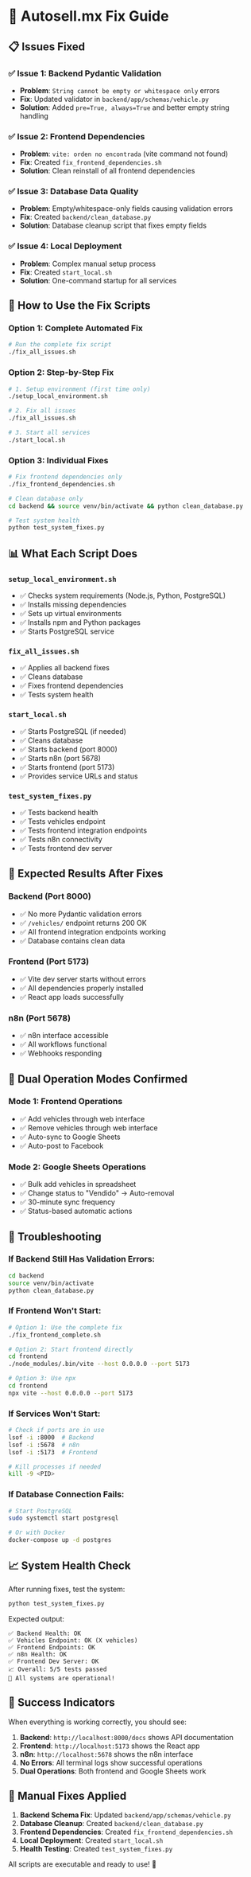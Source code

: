 # 🔧 Autosell.mx Fix Guide

## 📋 **Issues Fixed**

### ✅ **Issue 1: Backend Pydantic Validation**
- **Problem**: `String cannot be empty or whitespace only` errors
- **Fix**: Updated validator in `backend/app/schemas/vehicle.py`
- **Solution**: Added `pre=True, always=True` and better empty string handling

### ✅ **Issue 2: Frontend Dependencies**
- **Problem**: `vite: orden no encontrada` (vite command not found)
- **Fix**: Created `fix_frontend_dependencies.sh`
- **Solution**: Clean reinstall of all frontend dependencies

### ✅ **Issue 3: Database Data Quality**
- **Problem**: Empty/whitespace-only fields causing validation errors
- **Fix**: Created `backend/clean_database.py`
- **Solution**: Database cleanup script that fixes empty fields

### ✅ **Issue 4: Local Deployment**
- **Problem**: Complex manual setup process
- **Fix**: Created `start_local.sh`
- **Solution**: One-command startup for all services

## 🚀 **How to Use the Fix Scripts**

### **Option 1: Complete Automated Fix**
```bash
# Run the complete fix script
./fix_all_issues.sh
```

### **Option 2: Step-by-Step Fix**
```bash
# 1. Setup environment (first time only)
./setup_local_environment.sh

# 2. Fix all issues
./fix_all_issues.sh

# 3. Start all services
./start_local.sh
```

### **Option 3: Individual Fixes**
```bash
# Fix frontend dependencies only
./fix_frontend_dependencies.sh

# Clean database only
cd backend && source venv/bin/activate && python clean_database.py

# Test system health
python test_system_fixes.py
```

## 📊 **What Each Script Does**

### **`setup_local_environment.sh`**
- ✅ Checks system requirements (Node.js, Python, PostgreSQL)
- ✅ Installs missing dependencies
- ✅ Sets up virtual environments
- ✅ Installs npm and Python packages
- ✅ Starts PostgreSQL service

### **`fix_all_issues.sh`**
- ✅ Applies all backend fixes
- ✅ Cleans database
- ✅ Fixes frontend dependencies
- ✅ Tests system health

### **`start_local.sh`**
- ✅ Starts PostgreSQL (if needed)
- ✅ Cleans database
- ✅ Starts backend (port 8000)
- ✅ Starts n8n (port 5678)
- ✅ Starts frontend (port 5173)
- ✅ Provides service URLs and status

### **`test_system_fixes.py`**
- ✅ Tests backend health
- ✅ Tests vehicles endpoint
- ✅ Tests frontend integration endpoints
- ✅ Tests n8n connectivity
- ✅ Tests frontend dev server

## 🎯 **Expected Results After Fixes**

### **Backend (Port 8000)**
- ✅ No more Pydantic validation errors
- ✅ `/vehicles/` endpoint returns 200 OK
- ✅ All frontend integration endpoints working
- ✅ Database contains clean data

### **Frontend (Port 5173)**
- ✅ Vite dev server starts without errors
- ✅ All dependencies properly installed
- ✅ React app loads successfully

### **n8n (Port 5678)**
- ✅ n8n interface accessible
- ✅ All workflows functional
- ✅ Webhooks responding

## 🔄 **Dual Operation Modes Confirmed**

### **Mode 1: Frontend Operations**
- ✅ Add vehicles through web interface
- ✅ Remove vehicles through web interface
- ✅ Auto-sync to Google Sheets
- ✅ Auto-post to Facebook

### **Mode 2: Google Sheets Operations**
- ✅ Bulk add vehicles in spreadsheet
- ✅ Change status to "Vendido" → Auto-removal
- ✅ 30-minute sync frequency
- ✅ Status-based automatic actions

## 🚨 **Troubleshooting**

### **If Backend Still Has Validation Errors:**
```bash
cd backend
source venv/bin/activate
python clean_database.py
```

### **If Frontend Won't Start:**
```bash
# Option 1: Use the complete fix
./fix_frontend_complete.sh

# Option 2: Start frontend directly
cd frontend
./node_modules/.bin/vite --host 0.0.0.0 --port 5173

# Option 3: Use npx
cd frontend
npx vite --host 0.0.0.0 --port 5173
```

### **If Services Won't Start:**
```bash
# Check if ports are in use
lsof -i :8000  # Backend
lsof -i :5678  # n8n
lsof -i :5173  # Frontend

# Kill processes if needed
kill -9 <PID>
```

### **If Database Connection Fails:**
```bash
# Start PostgreSQL
sudo systemctl start postgresql

# Or with Docker
docker-compose up -d postgres
```

## 📈 **System Health Check**

After running fixes, test the system:
```bash
python test_system_fixes.py
```

Expected output:
```
✅ Backend Health: OK
✅ Vehicles Endpoint: OK (X vehicles)
✅ Frontend Endpoints: OK
✅ n8n Health: OK
✅ Frontend Dev Server: OK
📈 Overall: 5/5 tests passed
🎉 All systems are operational!
```

## 🎉 **Success Indicators**

When everything is working correctly, you should see:

1. **Backend**: `http://localhost:8000/docs` shows API documentation
2. **Frontend**: `http://localhost:5173` shows the React app
3. **n8n**: `http://localhost:5678` shows the n8n interface
4. **No Errors**: All terminal logs show successful operations
5. **Dual Operations**: Both frontend and Google Sheets work

## 🔧 **Manual Fixes Applied**

1. **Backend Schema Fix**: Updated `backend/app/schemas/vehicle.py`
2. **Database Cleanup**: Created `backend/clean_database.py`
3. **Frontend Dependencies**: Created `fix_frontend_dependencies.sh`
4. **Local Deployment**: Created `start_local.sh`
5. **Health Testing**: Created `test_system_fixes.py`

All scripts are executable and ready to use! 🚀
